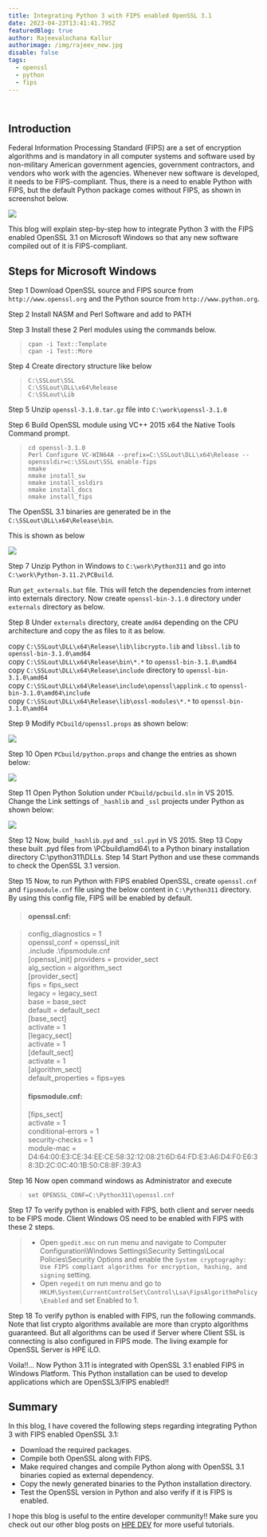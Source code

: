 ```yaml
---
title: Integrating Python 3 with FIPS enabled OpenSSL 3.1
date: 2023-04-23T13:41:41.795Z
featuredBlog: true
author: Rajeevalochana Kallur
authorimage: /img/rajeev_new.jpg
disable: false
tags:
  - openssl
  - python
  - fips
---
```

![]()

![]()

## Introduction

Federal Information Processing Standard (FIPS) are a set of encryption algorithms and is mandatory in all computer systems and software used by non-military American government agencies, government contractors, and vendors who work with the agencies. Whenever new software is developed, it needs to be FIPS-compliant. Thus, there is a need to enable Python with FIPS, but the default Python package comes without FIPS, as shown in screenshot below.

![](/img/openssl-before.jpg)

This blog will explain step-by-step how to integrate Python 3 with the FIPS enabled OpenSSL 3.1 on  Microsoft Windows so that any new software compiled out of it is FIPS-compliant.

## Steps for Microsoft Windows

Step 1 Download OpenSSL source and FIPS source from `http://www.openssl.org` and the Python source from `http://www.python.org`.

Step 2 Install NASM and Perl Software and add to PATH

Step 3 Install these 2 Perl modules using the commands below.

> `cpan -i Text::Template`\
> `cpan -i Test::More`

Step 4 Create directory structure like below

> `C:\SSLout\SSL`\
> `C:\SSLout\DLL\x64\Release`\
> `C:\SSLout\Lib`

Step 5 Unzip `openssl-3.1.0.tar.gz` file into `C:\work\openssl-3.1.0`

Step 6 Build OpenSSL module using VC++ 2015 x64 the Native Tools Command prompt.

> `cd openssl-3.1.0`\
> `Perl Configure VC-WIN64A --prefix=C:\SSLout\DLL\x64\Release --openssldir=c:\SSLout\SSL enable-fips`\
> `nmake`\
> `nmake install_sw`\
> `nmake install_ssldirs`\
> `nmake install_docs`\
> `nmake install_fips`

The OpenSSL 3.1 binaries are generated be in the `C:\SSLout\DLL\x64\Release\bin`.  

This is shown as below

![](/img/openssl_directory_structure.jpg)

Step 7 Unzip Python in Windows to `C:\work\Python311` and go into `C:\work\Python-3.11.2\PCBuild`.  

Run `get_externals.bat` file.  This will fetch the dependencies from internet into externals directory. Now create `openssl-bin-3.1.0` directory under `externals` directory as below.

Step 8 Under `externals` directory, create `amd64` depending on the CPU architecture and 
copy the as files to it as below.

copy `C:\SSLout\DLL\x64\Release\lib\libcrypto.lib` and `libssl.lib` to `openssl-bin-3.1.0\amd64`\
copy `C:\SSLout\DLL\x64\Release\bin\*.*` to `openssl-bin-3.1.0\amd64`\
copy `C:\SSLout\DLL\x64\Release\include` directory to `openssl-bin-3.1.0\amd64`\
copy `C:\SSLout\DLL\x64\Release\include\openssl\applink.c` to `openssl-bin-3.1.0\amd64\include`\
copy `C:\SSLout\DLL\x64\Release\lib\ossl-modules\*.*` to `openssl-bin-3.1.0\amd64`

Step 9 Modify `PCbuild/openssl.props` as shown below:

![](/img/openssl_settings.jpg)

Step 10 Open `PCbuild/python.props` and change the entries as shown below:

![](/img/openssl_settings2.jpg)

Step 11 Open Python Solution under `PCbuild/pcbuild.sln` in VS 2015.
Change the Link settings of `_hashlib` and `_ssl` projects under Python as shown below:

![](/img/openssl_vs_settings.jpg)

Step 12 Now, build `_hashlib.pyd` and `_ssl.pyd` in VS 2015.
Step 13 Copy these built .pyd files from \PCbuild\amd64\ to a Python binary installation directory C:\python311\DLLs.
Step 14 Start Python and use these commands to check the OpenSSL 3.1 version.

Step 15 Now, to run Python with FIPS enabled OpenSSL, create `openssl.cnf` and `fipsmodule.cnf` file using the below content in `C:\Python311` directory. By using this config file, FIPS will be enabled by default.

>#### openssl.cnf: 

> config_diagnostics = 1\
> openssl_conf = openssl_init\
> .include .\fipsmodule.cnf\
> \[openssl_init]
> providers = provider_sect\
> alg_section = algorithm_sect\
> \[provider_sect]\
> fips = fips_sect\
> legacy = legacy_sect\
> base = base_sect\
> default = default_sect\
> \[base_sect]\
> activate = 1\
> \[legacy_sect]\
> activate = 1\
> \[default_sect]\
> activate = 1\
> \[algorithm_sect]\
> default_properties = fips=yes
>
> #### fipsmodule.cnf:  
>
> \[fips_sect]\
> activate = 1\
> conditional-errors = 1\
> security-checks = 1\
> module-mac = D4:64:00:E3:CE:34:EE:CE:58:32:12:08:21:6D:64:FD:E3:A6:D4:F0:E6:38:3D:2C:0C:40:1B:50:C8:8F:39:A3

Step 16 Now open command windows as Administrator and execute 

> `set OPENSSL_CONF=C:\Python311\openssl.cnf` 

Step 17 To verify python is enabled with FIPS, both client and server needs to be FIPS mode. Client Windows OS need to be enabled with FIPS with these 2 steps.

> - Open `gpedit.msc` on run menu and navigate to Computer Configuration\Windows Settings\Security Settings\Local Policies\Security Options and enable the `System cryptography: Use FIPS compliant algorithms for encryption, hashing, and signing` setting.   
> - Open `regedit` on run menu and go to `HKLM\System\CurrentControlSet\Control\Lsa\FipsAlgorithmPolicy\Enabled` and set Enabled to 1.

Step 18 To verify python is enabled with FIPS, run the following commands. Note that list crypto algorithms available are more than crypto algorithms guaranteed.  But all algorithms can be used if Server where Client SSL is connecting is also configured in FIPS mode. The living example for OpenSSL Server is HPE iLO.

Voila!!...  Now Python 3.11 is integrated with OpenSSL 3.1 enabled FIPS in Windows Platform.  This Python installation can be used to develop applications which are OpenSSL3/FIPS enabled!!

## Summary

In this blog, I have covered the following steps regarding integrating Python 3 with FIPS enabled OpenSSL 3.1:

* Download the required packages. 
* Compile both OpenSSL along with FIPS.
* Make required changes and compile Python along with OpenSSL 3.1 binaries copied as external dependency.
* Copy the newly generated binaries to the Python installation directory.
* Test the OpenSSL version in Python and also verify if it is FIPS is enabled.  

I hope this blog is useful to the entire developer community!! Make sure you check out our other blog posts on [HPE DEV](https://developer.hpe.com/blog/) for more useful tutorials.